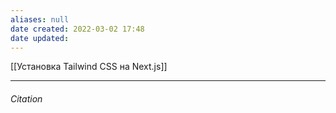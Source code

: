 ```yaml
---
aliases: null
date created: 2022-03-02 17:48
date updated:
---
```

[[Установка  Tailwind CSS на Next.js]]

---

###### Citation

